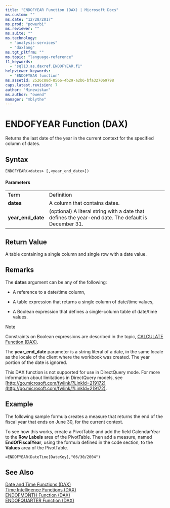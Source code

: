 ```yaml
---
title: "ENDOFYEAR Function (DAX) | Microsoft Docs"
ms.custom: ""
ms.date: "12/28/2017"
ms.prod: "powerbi"
ms.reviewer: ""
ms.suite: ""
ms.technology: 
  - "analysis-services"
  - "daxlang"
ms.tgt_pltfrm: ""
ms.topic: "language-reference"
f1_keywords: 
  - "sql13.as.daxref.ENDOFYEAR.f1"
helpviewer_keywords: 
  - "ENDOFYEAR function"
ms.assetid: 2526c88d-8566-4b29-a2b6-bfa327069798
caps.latest.revision: 7
author: "Minewiskan"
ms.author: "owend"
manager: "mblythe"
---
```

# ENDOFYEAR Function (DAX)
Returns the last date of the year in the current context for the specified column of dates.  
  
## Syntax  
  
```  
ENDOFYEAR(<dates> [,<year_end_date>])  
```  
  
#### Parameters  
  
|||  
|-|-|  
|Term|Definition|  
|**dates**|A column that contains dates.|  
|**year_end_date**|(optional) A literal string with a date that defines the year-end date. The default is December 31.|  
  
## Return Value  
A table containing a single column and single row with a date value.  
  
## Remarks  
The **dates** argument can be any of the following:  
  
-   A reference to a date/time column,  
  
-   A table expression that returns a single column of date/time values,  
  
-   A Boolean expression that defines a single-column table of date/time values.  
  
> [!NOTE]  
> Constraints on Boolean expressions are described in the topic, [CALCULATE Function &#40;DAX&#41;](../DAX/calculate-function-dax.md).  
  
The **year_end_date** parameter is a string literal of a date, in the same locale as the locale of the client where the workbook was created. The year portion of the date is ignored.  
  
This DAX function is not supported for use in DirectQuery mode. For more information about limitations in DirectQuery models, see  [http://go.microsoft.com/fwlink/?LinkId=219172](http://go.microsoft.com/fwlink/?LinkId=219172).  
  
## Example  
The following sample formula creates a measure that returns the end of the fiscal year that ends on June 30, for the current context.  
  
To see how this works, create a PivotTable and add the field CalendarYear to the **Row Labels** area of the PivotTable. Then add a measure, named **EndOfFiscalYear**, using the formula defined in the code section, to the **Values** area of the PivotTable.  
  
```  
=ENDOFYEAR(DateTime[DateKey],"06/30/2004")  
```  
  
## See Also  
[Date and Time Functions &#40;DAX&#41;](../DAX/date-and-time-functions-dax.md)  
[Time Intelligence Functions &#40;DAX&#41;](../DAX/time-intelligence-functions-dax.md)  
[ENDOFMONTH Function &#40;DAX&#41;](../DAX/endofmonth-function-dax.md)  
[ENDOFQUARTER Function &#40;DAX&#41;](../DAX/endofquarter-function-dax.md)  
  
